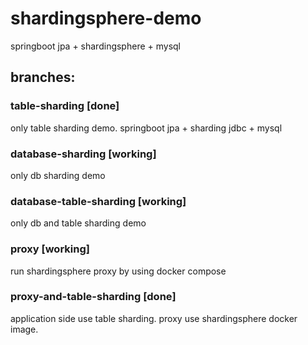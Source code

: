 # shardingsphere-demo
springboot jpa + shardingsphere + mysql

## branches:
### table-sharding [done]
  only table sharding demo. springboot jpa + sharding jdbc + mysql
### database-sharding [working]
  only db sharding demo  
### database-table-sharding [working]
  only db and table sharding demo
### proxy [working]
  run shardingsphere proxy by using docker compose
### proxy-and-table-sharding [done]
  application side use table sharding. 
  proxy use shardingsphere docker image. 
